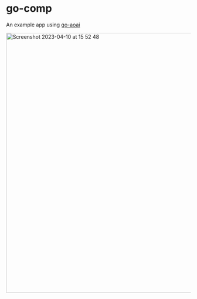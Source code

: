 # go-comp
An example app using [go-aoai](https://github.com/piroyoung/go-aoai)

<img width="709" alt="Screenshot 2023-04-10 at 15 52 48" src="https://user-images.githubusercontent.com/6128022/230845145-6d8d287e-b1d2-4bd3-b2e6-39c70be76cc1.png">
